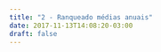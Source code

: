 ```yaml
---
title: "2 - Ranqueado médias anuais"
date: 2017-11-13T14:08:20-03:00
draft: false
---
```


<div id="vis" width=300></div>

<script src="https://cdnjs.cloudflare.com/ajax/libs/vega/3.0.7/vega.js"></script>
<script src="https://cdnjs.cloudflare.com/ajax/libs/vega-lite/2.0.1/vega-lite.js"></script>
<script src="https://cdnjs.cloudflare.com/ajax/libs/vega-embed/3.0.0-rc7/vega-embed.js"></script>
<script>
    const spec = "https://gist.githubusercontent.com/JuanBarros2/5f54da86f6e1f266caa8358ec95d23c8/raw/cd4a4a646da4c90e1b6590504e9516280b5dd316/visual2.json";
  	vegaEmbed('#vis', spec).catch(console.warn);
</script>

